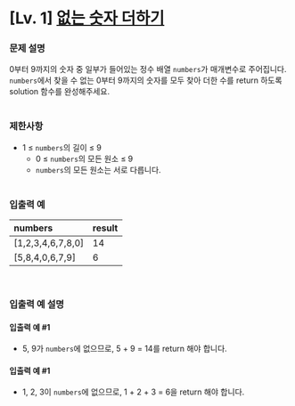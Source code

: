 # [Lv. 1] [없는 숫자 더하기](https://school.programmers.co.kr/learn/courses/30/lessons/86051?language=python3)


### 문제 설명
0부터 9까지의 숫자 중 일부가 들어있는 정수 배열 `numbers`가 매개변수로 주어집니다. `numbers`에서 찾을 수 없는 0부터 9까지의 숫자를 모두 찾아 더한 수를 return 하도록 solution 함수를 완성해주세요.
<br/><br/>


### 제한사항
- 1 ≤ `numbers`의 길이 ≤ 9
    - 0 ≤ `numbers`의 모든 원소 ≤ 9
    - `numbers`의 모든 원소는 서로 다릅니다.
<br/><br/>


### 입출력 예
| numbers             | result |
|:-------------------|:--------|
| [1,2,3,4,6,7,8,0]	| 14      |
| [5,8,4,0,6,7,9]    | 6        |
<br/>


### 입출력 예 설명
#### 입출력 예 #1
- 5, 9가 `numbers`에 없으므로, 5 + 9 = 14를 return 해야 합니다.

#### 입출력 예 #1
- 1, 2, 3이 `numbers`에 없으므로, 1 + 2 + 3 = 6을 return 해야 합니다.
